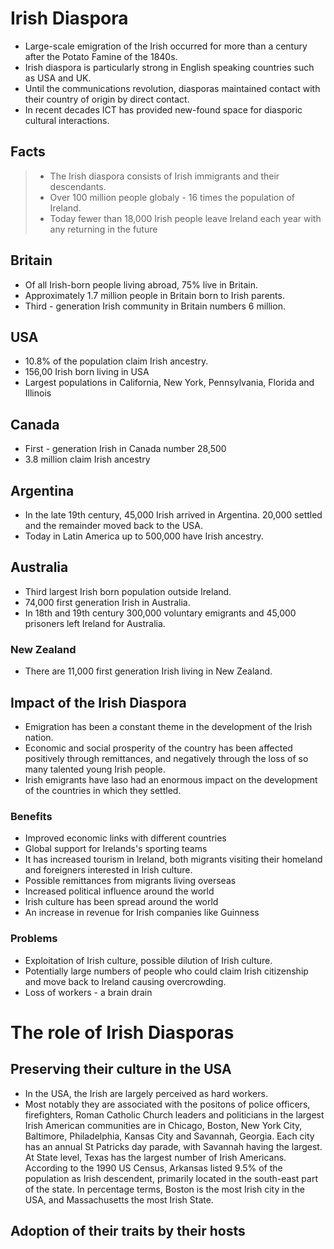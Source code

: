 # Irish Diaspora
- Large-scale emigration of the  Irish occurred for more than a century after the Potato Famine of the 1840s.
- Irish diaspora is particularly strong in English speaking countries such as USA and UK.
- Until the communications revolution, diasporas maintained contact with their country of origin by direct contact.
- In recent decades ICT has provided new-found space for diasporic cultural interactions.

## Facts
> - The Irish diaspora consists of Irish immigrants and their descendants.
> - Over 100 million people globaly - 16 times the population of Ireland.
> - Today fewer than 18,000 Irish people leave Ireland each year with any returning in the future

## Britain
- Of all Irish-born people living abroad, 75% live in Britain.
- Approximately 1.7 million people in Britain born to Irish parents.
- Third - generation Irish community in Britain numbers 6 million.

## USA
- 10.8% of the population claim Irish ancestry.
- 156,00 Irish born living in USA
- Largest populations in California, New York, Pennsylvania, Florida and Illinois

## Canada
- First - generation Irish in Canada number 28,500
- 3.8 million claim Irish ancestry

## Argentina
- In the late 19th century, 45,000 Irish arrived in Argentina. 20,000 settled and the remainder moved back to the USA.
- Today in Latin America up to 500,000 have Irish ancestry.

## Australia
- Third largest Irish born population outside Ireland.
- 74,000 first generation Irish in Australia.
- In 18th and 19th century 300,000 voluntary emigrants and 45,000 prisoners left Ireland for Australia.
### New Zealand
- There are 11,000 first generation Irish living in New Zealand.

## Impact of the Irish Diaspora
- Emigration has been a constant theme in the development of the Irish nation.
- Economic and social prosperity of the country has been affected positively through remittances, and negatively through the loss of so many talented young Irish people.
- Irish emigrants have laso had an enormous impact on the development of the countries in which they settled.
### Benefits
-  Improved economic links with different countries
- Global support for Irelands's sporting teams
- It has increased tourism in Ireland, both migrants visiting their homeland and foreigners interested in Irish culture.
- Possible remittances from migrants living overseas
- Increased political influence around the world
- Irish culture has been spread around the world
- An increase in revenue for Irish companies like Guinness
### Problems
- Exploitation of Irish culture, possible dilution of Irish culture.
- Potentially large numbers of people who could claim Irish citizenship and move back to Ireland causing overcrowding.
- Loss of workers - a brain drain

# The role of Irish Diasporas
## Preserving their culture in the USA
- In the USA, the Irish are largely perceived as hard workers.
- Most notably they are associated with the positons of police officers, firefighters, Roman Catholic Church leaders and politicians in the largest Irish American communities are in Chicago, Boston, New York City, Baltimore, Philadelphia, Kansas City and Savannah, Georgia. Each city has an annual St Patricks day parade, with Savannah having the largest. At State level, Texas has the largest number of Irish Americans. According to the 1990 US Census, Arkansas listed 9.5% of the population as Irish descendent, primarily located in the south-east part of the state. In percentage terms, Boston is the most Irish city in the USA, and Massachusetts the most Irish State.

## Adoption of their traits by their hosts
